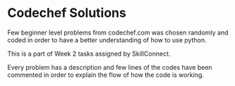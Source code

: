 # **Codechef Solutions**

Few beginner level problems from codechef.com was chosen randomly and coded in order to have a better understanding of how to use python. 

This is a part of Week 2 tasks assigned by SkillConnect.

Every problem has a description and few lines of the codes have been commented in order to explain the flow of how the code is working.
